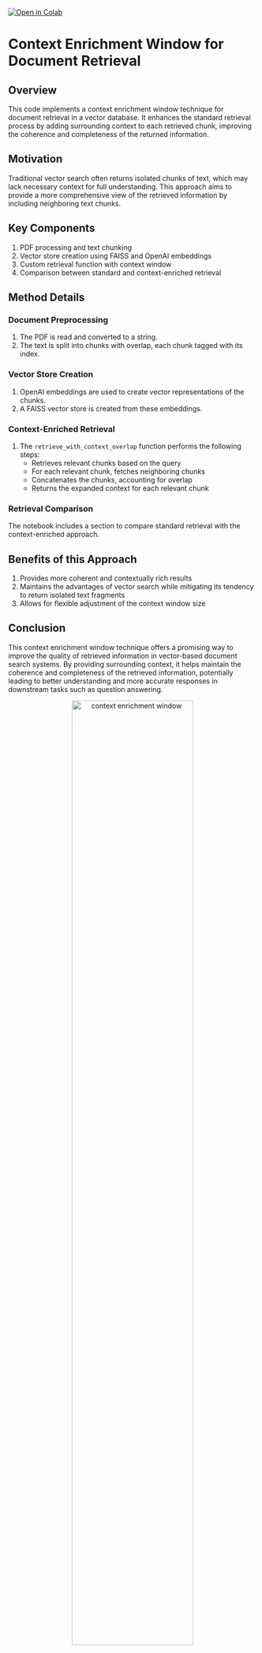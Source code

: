 [![Open in Colab](https://colab.research.google.com/assets/colab-badge.svg)](https://colab.research.google.com/github/NirDiamant/RAG_Techniques/blob/main/all_rag_techniques/context_enrichment_window_around_chunk.ipynb)

# Context Enrichment Window for Document Retrieval

## Overview

This code implements a context enrichment window technique for document retrieval in a vector database. It enhances the standard retrieval process by adding surrounding context to each retrieved chunk, improving the coherence and completeness of the returned information.

## Motivation

Traditional vector search often returns isolated chunks of text, which may lack necessary context for full understanding. This approach aims to provide a more comprehensive view of the retrieved information by including neighboring text chunks.

## Key Components

1. PDF processing and text chunking
2. Vector store creation using FAISS and OpenAI embeddings
3. Custom retrieval function with context window
4. Comparison between standard and context-enriched retrieval

## Method Details

### Document Preprocessing

1. The PDF is read and converted to a string.
2. The text is split into chunks with overlap, each chunk tagged with its index.

### Vector Store Creation

1. OpenAI embeddings are used to create vector representations of the chunks.
2. A FAISS vector store is created from these embeddings.

### Context-Enriched Retrieval

1. The `retrieve_with_context_overlap` function performs the following steps:
   - Retrieves relevant chunks based on the query
   - For each relevant chunk, fetches neighboring chunks
   - Concatenates the chunks, accounting for overlap
   - Returns the expanded context for each relevant chunk

### Retrieval Comparison

The notebook includes a section to compare standard retrieval with the context-enriched approach.

## Benefits of this Approach

1. Provides more coherent and contextually rich results
2. Maintains the advantages of vector search while mitigating its tendency to return isolated text fragments
3. Allows for flexible adjustment of the context window size

## Conclusion

This context enrichment window technique offers a promising way to improve the quality of retrieved information in vector-based document search systems. By providing surrounding context, it helps maintain the coherence and completeness of the retrieved information, potentially leading to better understanding and more accurate responses in downstream tasks such as question answering.

<div style="text-align: center;">

<img src="../images/vector-search-comparison_context_enrichment.svg" alt="context enrichment window" style="width:70%; height:auto;">
</div>

<div style="text-align: center;">

<img src="../images/context_enrichment_window.svg" alt="context enrichment window" style="width:70%; height:auto;">
</div>

# Package Installation and Imports

The cell below installs all necessary packages required to run this notebook.

```python
# Install required packages
!pip install langchain python-dotenv
```

```python
# Clone the repository to access helper functions and evaluation modules
!git clone https://github.com/N7/RAG_TECHNIQUES.git
import sys
sys.path.append('RAG_TECHNIQUES')
# If you need to run with the latest data
# !cp -r RAG_TECHNIQUES/data .
```

```python
import os
import sys
from dotenv import load_dotenv
from langchain.docstore.document import Document


# Original path append replaced for Colab compatibility
from helper_functions import *
from evaluation.evalute_rag import *

# Load environment variables from a .env file
load_dotenv()

# Set the OpenAI API key environment variable
os.environ["OPENAI_API_KEY"] = os.getenv('OPENAI_API_KEY')
```

### Define path to PDF

```python
# Download required data files
import os
os.makedirs('data', exist_ok=True)

# Download the PDF document used in this notebook
!wget -O data/Understanding_Climate_Change.pdf https://raw.githubusercontent.com/N7/RAG_TECHNIQUES/main/data/Understanding_Climate_Change.pdf
!wget -O data/Understanding_Climate_Change.pdf https://raw.githubusercontent.com/N7/RAG_TECHNIQUES/main/data/Understanding_Climate_Change.pdf
```

```python
path = "data/Understanding_Climate_Change.pdf"
```

### Read PDF to string

```python
content = read_pdf_to_string(path)
```

### Function to split text into chunks with metadata of the chunk chronological index

```python
def split_text_to_chunks_with_indices(text: str, chunk_size: int, chunk_overlap: int) -> List[Document]:
    chunks = []
    start = 0
    while start < len(text):
        end = start + chunk_size
        chunk = text[start:end]
        chunks.append(Document(page_content=chunk, metadata={"index": len(chunks), "text": text}))
        start += chunk_size - chunk_overlap
    return chunks
```

### Split our document accordingly

```python
chunks_size = 400
chunk_overlap = 200
docs = split_text_to_chunks_with_indices(content, chunks_size, chunk_overlap)
```

### Create vector store and retriever

```python
embeddings = OpenAIEmbeddings()
vectorstore = FAISS.from_documents(docs, embeddings)
chunks_query_retriever = vectorstore.as_retriever(search_kwargs={"k": 1})
```

### Function to draw the k<sup>th</sup> chunk (in the original order) from the vector store

```python
def get_chunk_by_index(vectorstore, target_index: int) -> Document:
    """
    Retrieve a chunk from the vectorstore based on its index in the metadata.
    
    Args:
    vectorstore (VectorStore): The vectorstore containing the chunks.
    target_index (int): The index of the chunk to retrieve.
    
    Returns:
    Optional[Document]: The retrieved chunk as a Document object, or None if not found.
    """
    # This is a simplified version. In practice, you might need a more efficient method
    # to retrieve chunks by index, depending on your vectorstore implementation.
    all_docs = vectorstore.similarity_search("", k=vectorstore.index.ntotal)
    for doc in all_docs:
        if doc.metadata.get('index') == target_index:
            return doc
    return None
```

### Check the function

```python
chunk = get_chunk_by_index(vectorstore, 0)
print(chunk.page_content)
```

### Function that retrieves from the vector stroe based on semantic similarity and then pads each retrieved chunk with its num_neighbors before and after, taking into account the chunk overlap to construct a meaningful wide window arround it

```python
def retrieve_with_context_overlap(vectorstore, retriever, query: str, num_neighbors: int = 1, chunk_size: int = 200, chunk_overlap: int = 20) -> List[str]:
    """
    Retrieve chunks based on a query, then fetch neighboring chunks and concatenate them, 
    accounting for overlap and correct indexing.

    Args:
    vectorstore (VectorStore): The vectorstore containing the chunks.
    retriever: The retriever object to get relevant documents.
    query (str): The query to search for relevant chunks.
    num_neighbors (int): The number of chunks to retrieve before and after each relevant chunk.
    chunk_size (int): The size of each chunk when originally split.
    chunk_overlap (int): The overlap between chunks when originally split.

    Returns:
    List[str]: List of concatenated chunk sequences, each centered on a relevant chunk.
    """
    relevant_chunks = retriever.get_relevant_documents(query)
    result_sequences = []

    for chunk in relevant_chunks:
        current_index = chunk.metadata.get('index')
        if current_index is None:
            continue

        # Determine the range of chunks to retrieve
        start_index = max(0, current_index - num_neighbors)
        end_index = current_index + num_neighbors + 1  # +1 because range is exclusive at the end

        # Retrieve all chunks in the range
        neighbor_chunks = []
        for i in range(start_index, end_index):
            neighbor_chunk = get_chunk_by_index(vectorstore, i)
            if neighbor_chunk:
                neighbor_chunks.append(neighbor_chunk)

        # Sort chunks by their index to ensure correct order
        neighbor_chunks.sort(key=lambda x: x.metadata.get('index', 0))

        # Concatenate chunks, accounting for overlap
        concatenated_text = neighbor_chunks[0].page_content
        for i in range(1, len(neighbor_chunks)):
            current_chunk = neighbor_chunks[i].page_content
            overlap_start = max(0, len(concatenated_text) - chunk_overlap)
            concatenated_text = concatenated_text[:overlap_start] + current_chunk

        result_sequences.append(concatenated_text)

    return result_sequences
```

### Comparing regular retrival and retrival with context window

```python
# Baseline approach
query = "Explain the role of deforestation and fossil fuels in climate change."
baseline_chunk = chunks_query_retriever.get_relevant_documents(query
    ,
    k=1
)
# Focused context enrichment approach
enriched_chunks = retrieve_with_context_overlap(
    vectorstore,
    chunks_query_retriever,
    query,
    num_neighbors=1,
    chunk_size=400,
    chunk_overlap=200
)

print("Baseline Chunk:")
print(baseline_chunk[0].page_content)
print("\nEnriched Chunks:")
print(enriched_chunks[0])
```

### An example that showcases the superiority of additional context window

```python

document_content = """
Artificial Intelligence (AI) has a rich history dating back to the mid-20th century. The term "Artificial Intelligence" was coined in 1956 at the Dartmouth Conference, marking the field's official beginning.

In the 1950s and 1960s, AI research focused on symbolic methods and problem-solving. The Logic Theorist, created in 1955 by Allen Newell and Herbert A. Simon, is often considered the first AI program.

The 1960s saw the development of expert systems, which used predefined rules to solve complex problems. DENDRAL, created in 1965, was one of the first expert systems, designed to analyze chemical compounds.

However, the 1970s brought the first "AI Winter," a period of reduced funding and interest in AI research, largely due to overpromised capabilities and underdelivered results.

The 1980s saw a resurgence with the popularization of expert systems in corporations. The Japanese government's Fifth Generation Computer Project also spurred increased investment in AI research globally.

Neural networks gained prominence in the 1980s and 1990s. The backpropagation algorithm, although discovered earlier, became widely used for training multi-layer networks during this time.

The late 1990s and 2000s marked the rise of machine learning approaches. Support Vector Machines (SVMs) and Random Forests became popular for various classification and regression tasks.

Deep Learning, a subset of machine learning using neural networks with many layers, began to show promising results in the early 2010s. The breakthrough came in 2012 when a deep neural network significantly outperformed other machine learning methods in the ImageNet competition.

Since then, deep learning has revolutionized many AI applications, including image and speech recognition, natural language processing, and game playing. In 2016, Google's AlphaGo defeated a world champion Go player, a landmark achievement in AI.

The current era of AI is characterized by the integration of deep learning with other AI techniques, the development of more efficient and powerful hardware, and the ethical considerations surrounding AI deployment.

Transformers, introduced in 2017, have become a dominant architecture in natural language processing, enabling models like GPT (Generative Pre-trained Transformer) to generate human-like text.

As AI continues to evolve, new challenges and opportunities arise. Explainable AI, robust and fair machine learning, and artificial general intelligence (AGI) are among the key areas of current and future research in the field.
"""

chunks_size = 250
chunk_overlap = 20
document_chunks = split_text_to_chunks_with_indices(document_content, chunks_size, chunk_overlap)
document_vectorstore = FAISS.from_documents(document_chunks, embeddings)
document_retriever = document_vectorstore.as_retriever(search_kwargs={"k": 1})

query = "When did deep learning become prominent in AI?"
context = document_retriever.get_relevant_documents(query)
context_pages_content = [doc.page_content for doc in context]

print("Regular retrieval:\n")
show_context(context_pages_content)

sequences = retrieve_with_context_overlap(document_vectorstore, document_retriever, query, num_neighbors=1)
print("\nRetrieval with context enrichment:\n")
show_context(sequences)
```
